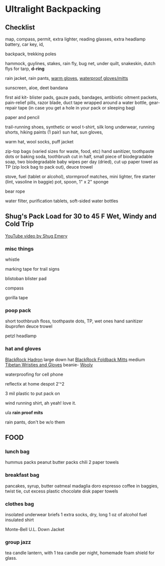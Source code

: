 # Ultralight Backpacking 

## Checklist

map, compass, permit, extra lighter, reading glasses, extra headlamp battery, car key, id, 

backpack, trekking poles

hammock, guylines, stakes, rain fly, bug net, under quilt, snakeskin, dutch flys for tarp, **d-ring** 

rain jacket, rain pants, [warm gloves](https://www.rei.com/product/136766/rei-co-op-polartec-power-stretch-gloves), [waterproof gloves/mitts](https://www.rei.com/product/136770/rei-co-op-minimalist-gtx-mittens)

sunscreen, aloe, deet
bandana

first aid kit- 
blister pads, gauze pads, bandages, 
antibiotic oitment packets, pain-relief pills, 
razor blade, duct tape wrapped around a water bottle, 
gear-repair tape (in case you get a hole in your pack or sleeping bag)

paper and pencil

trail-running shoes, 
synthetic or wool t-shirt, 
silk long underwear,
running shorts,
hiking paints (1 pair)
sun hat,
sun gloves,

warm hat, wool socks, puff jacket

zip-top bags (varied sizes for waste, food, etc)
hand sanitizer, 
toothpaste dots or baking soda, 
toothbrush cut in half, 
small piece of biodegradable soap, 
two biodegradable baby wipes per day (dried), 
cut up paper towel as TP (zip lock bag to pack out),
deuce trowel


stove, fuel (tablet or alcohol), stormproof matches, mini lighter, fire starter (lint, vasoline in baggie) pot, spoon, 1" x 2" sponge

bear rope

water filter, purification tablets,
soft-sided water bottles


## Shug's Pack Load for 30 to 45 F Wet, Windy and Cold Trip

[YouTube video by Shug Emery](https://youtu.be/jTG38sxvKTo)

### misc things

whistle

marking tape for trail signs

blistoban blister pad

compass

gorilla tape

### poop pack
short toothbrush
floss,
toothpaste dots,
TP,
wet ones
hand sanitizer
ibuprofen
deuce trowel

petzl headlamp

### hat and gloves

[BlackRock Hadron](https://www.blackrockgear.com/product-page/blackrock-hadron) large down hat
[BlackRock Foldback Mitts](https://www.blackrockgear.com/product-page/foldback-mitts-in-silicone) medium 
[Tibetan Wristies and Gloves](https://one-world-is-enough.com/Hand_knitted_Fleece_Lined%20Fair_Trade_Wool_Black_Wrist_Warmers_Arm_Warmers_Wristies)
beanie- [Wooly](https://www.blackrockgear.com/product-page/charcoal-wooly)

waterproofing for cell phone

reflectix at home despot 2'^2

3 mil plastic to put pack on

wind running shirt, ah yeah! love it.

ula **rain proof mits**

rain pants, don't be w/o them

## FOOD


### lunch bag
  hummus packs
  peanut butter packs
  chili
  2 paper towels
  

### breakfast bag
pancakes, syrup, butter
oatmeal
madaglia doro espresso coffee in baggies, twist tie, cut excess plastic
chocolate disk
paper towels

### clothes bag
insolated underwear
briefs 1 extra
socks, dry, long
1 oz of alcohol fuel
insulated shirt

Monte-Bell U.L. Down Jacket

### group jazz
tea candle lantern, with 1 tea candle per night, homemade foam shield for glass.







